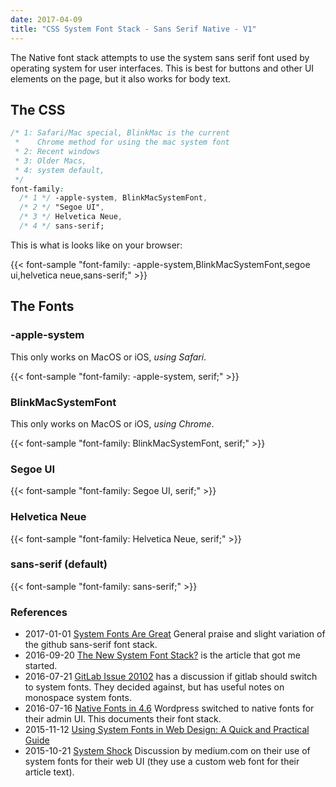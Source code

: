 ```yaml
---
date: 2017-04-09
title: "CSS System Font Stack - Sans Serif Native - V1"
---
```


The Native font stack attempts to use the system sans serif font used by  operating system for user interfaces.   This is best for buttons and other UI elements on the page, but it also works for body text.

## The CSS

```css
/* 1: Safari/Mac special, BlinkMac is the current
 *    Chrome method for using the mac system font
 * 2: Recent windows
 * 3: Older Macs,
 * 4: system default,
 */
font-family:
  /* 1 */ -apple-system, BlinkMacSystemFont,
  /* 2 */ "Segoe UI",
  /* 3 */ Helvetica Neue,
  /* 4 */ sans-serif;
```

This is what is looks like on your browser:

{{< font-sample "font-family: -apple-system,BlinkMacSystemFont,segoe ui,helvetica neue,sans-serif;" >}}

## The Fonts

### -apple-system

This only works on MacOS or iOS, *using Safari*.

{{< font-sample "font-family: -apple-system, serif;" >}}

### BlinkMacSystemFont

This only works on MacOS or iOS, *using Chrome*.

{{< font-sample "font-family: BlinkMacSystemFont, serif;" >}}

### Segoe UI

{{< font-sample "font-family: Segoe UI, serif;" >}}

### Helvetica Neue

{{< font-sample "font-family: Helvetica Neue, serif;" >}}

### sans-serif (default)

{{< font-sample "font-family: sans-serif;" >}}

### References

* 2017-01-01 [System Fonts Are Great](https://benrabicoff.com/system-fonts-are-great/) General praise and slight variation of the github sans-serif font stack.
* 2016-09-20 [The New System Font Stack?](https://bitsofco.de/the-new-system-font-stack/) is the article that got me started.
* 2016-07-21 [GitLab Issue 20102](https://gitlab.com/gitlab-org/gitlab-ce/issues/20102) has a discussion if gitlab should switch to system fonts.  They decided against, but has useful notes on monospace system fonts.
* 2016-07-16 [Native Fonts in 4.6](https://make.wordpress.org/core/2016/07/07/native-fonts-in-4-6/) Wordpress switched to native fonts for their admin UI.  This documents their font stack.
* 2015-11-12 [Using System Fonts in Web Design: A Quick and Practical Guide](https://www.smashingmagazine.com/2015/11/using-system-ui-fonts-practical-guide/)
* 2015-10-21 [System Shock](https://medium.design/system-shock-6b1dc6d6596f) Discussion by medium.com on their use of system fonts for their web UI (they use a custom web font for their article text).
